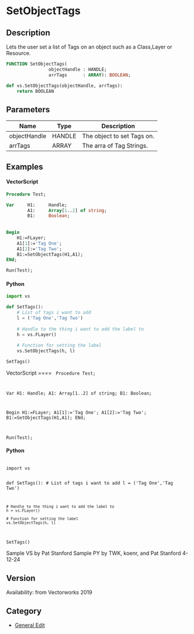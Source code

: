 # SetObjectTags

## Description
Lets the user set a list of Tags on an object such as a Class,Layer or Resource.

```pascal
FUNCTION SetObjectTags(
				objectHandle : HANDLE;
				arrTags      : ARRAY): BOOLEAN;
```

```python
def vs.SetObjectTags(objectHandle, arrTags):
    return BOOLEAN
```

## Parameters
|Name|Type|Description|
|---|---|---|
|objectHandle|HANDLE|The object to set Tags on.|
|arrTags|ARRAY|The arra of Tag Strings.|

## Examples
#### VectorScript ####
```pascal
Procedure Test;

Var		H1:		Handle;
		A1:		Array[1..2] of string;
		B1:		Boolean;
		
		
Begin
	H1:=FLayer;
	A1[1]:='Tag One';
	A1[2]:='Tag Two';
	B1:=SetObjectTags(H1,A1);
ENd;

Run(Test);
```
#### Python ####
```python
import vs

def SetTags():
	# List of tags i want to add
	l = ('Tag One','Tag Two')
	
	# Handle to the thing i want to add the label to
	h = vs.FLayer()
	
	# Function for setting the label
	vs.SetObjectTags(h, l)

SetTags()
```
VectorScript ====
<code lang="pas">
Procedure Test;

Var		H1:		Handle;
		A1:		Array[1..2] of string;
		B1:		Boolean;
		
		
Begin
	H1:=FLayer;
	A1[1]:='Tag One';
	A1[2]:='Tag Two';
	B1:=SetObjectTags(H1,A1);
ENd;

Run(Test);</code>
#### Python ####
<code lang="py">
import vs

def SetTags():
	# List of tags i want to add
	l = ('Tag One','Tag Two')
	
	# Handle to the thing i want to add the label to
	h = vs.FLayer()
	
	# Function for setting the label
	vs.SetObjectTags(h, l)

SetTags()
</code>


Sample VS by Pat Stanford
Sample PY by TWK, koenr, and Pat Stanford 4-12-24

## Version
Availability: from Vectorworks 2019

## Category
* [General Edit](../Categories/General%20Edit.md)
